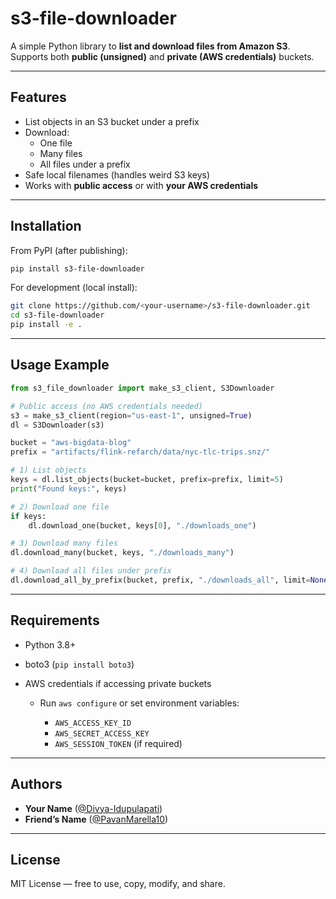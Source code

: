 # s3-file-downloader

A simple Python library to **list and download files from Amazon S3**.  
Supports both **public (unsigned)** and **private (AWS credentials)** buckets.

---

##  Features
- List objects in an S3 bucket under a prefix
- Download:
  - One file
  - Many files
  - All files under a prefix
- Safe local filenames (handles weird S3 keys)
- Works with **public access** or with **your AWS credentials**

---

## Installation

From PyPI (after publishing):

```bash
pip install s3-file-downloader
````

For development (local install):

```bash
git clone https://github.com/<your-username>/s3-file-downloader.git
cd s3-file-downloader
pip install -e .
```

---

##  Usage Example

```python
from s3_file_downloader import make_s3_client, S3Downloader

# Public access (no AWS credentials needed)
s3 = make_s3_client(region="us-east-1", unsigned=True)
dl = S3Downloader(s3)

bucket = "aws-bigdata-blog"
prefix = "artifacts/flink-refarch/data/nyc-tlc-trips.snz/"

# 1) List objects
keys = dl.list_objects(bucket=bucket, prefix=prefix, limit=5)
print("Found keys:", keys)

# 2) Download one file
if keys:
    dl.download_one(bucket, keys[0], "./downloads_one")

# 3) Download many files
dl.download_many(bucket, keys, "./downloads_many")

# 4) Download all files under prefix
dl.download_all_by_prefix(bucket, prefix, "./downloads_all", limit=None)
```

---

##  Requirements

* Python 3.8+
* boto3 (`pip install boto3`)
* AWS credentials if accessing private buckets

  * Run `aws configure` or set environment variables:

    * `AWS_ACCESS_KEY_ID`
    * `AWS_SECRET_ACCESS_KEY`
    * `AWS_SESSION_TOKEN` (if required)

---

##  Authors

* **Your Name** ([@Divya-Idupulapati](https://github.com/Divya-Idupulapati))
* **Friend’s Name** ([@PavanMarella10](https://github.com/PavanMarella10))

---

##  License

MIT License — free to use, copy, modify, and share.

```

